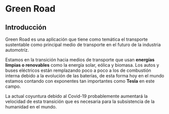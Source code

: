 # Green Road

## Introducción

Green Road es una aplicación que tiene como temática el transporte sustentable como principal medio de transporte en el futuro de la industria automotríz.

Estamos en la transición hacia medios de transporte que usan **energías limpias o renovables** como la energía solar, eólica y biomasa. Los autos y buses eléctricos están remplazando poco a poco a los de combustión interna debido a la evolución de las baterías, de esta forma hoy en el mundo estamos contando con exponentes tan importantes como **Tesla** en este campo.

La actual coyuntura debido al Covid-19 probablemente aumentará la velocidad de esta transición que es necesaria para la subsistencia de la humanidad en el mundo.
